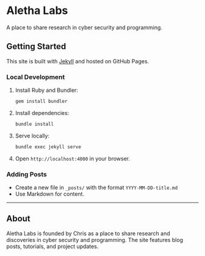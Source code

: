 # Aletha Labs

A place to share research in cyber security and programming.

## Getting Started

This site is built with [Jekyll](https://jekyllrb.com/) and hosted on GitHub Pages.

### Local Development

1. Install Ruby and Bundler:
   ```sh
   gem install bundler
   ```
2. Install dependencies:
   ```sh
   bundle install
   ```
3. Serve locally:
   ```sh
   bundle exec jekyll serve
   ```
4. Open `http://localhost:4000` in your browser.

### Adding Posts

- Create a new file in `_posts/` with the format `YYYY-MM-DD-title.md`
- Use Markdown for content.

---

## About

Aletha Labs is founded by Chris as a place to share research and discoveries in cyber security and programming. The site features blog posts, tutorials, and project updates.
